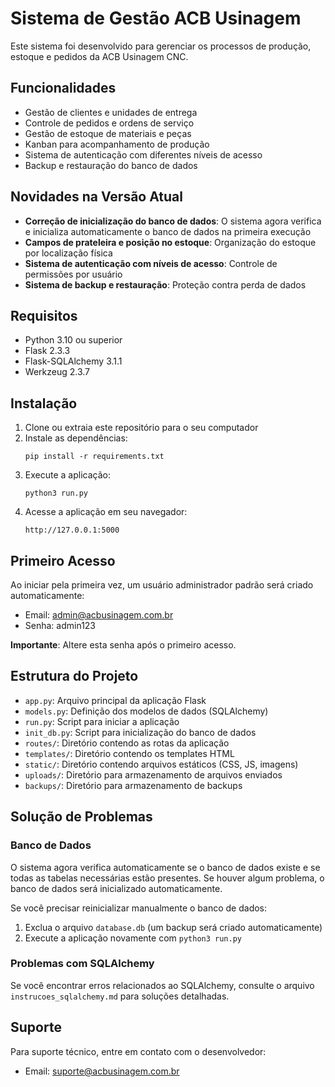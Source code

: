 # Sistema de Gestão ACB Usinagem

Este sistema foi desenvolvido para gerenciar os processos de produção, estoque e pedidos da ACB Usinagem CNC.

## Funcionalidades

- Gestão de clientes e unidades de entrega
- Controle de pedidos e ordens de serviço
- Gestão de estoque de materiais e peças
- Kanban para acompanhamento de produção
- Sistema de autenticação com diferentes níveis de acesso
- Backup e restauração do banco de dados

## Novidades na Versão Atual

- **Correção de inicialização do banco de dados**: O sistema agora verifica e inicializa automaticamente o banco de dados na primeira execução
- **Campos de prateleira e posição no estoque**: Organização do estoque por localização física
- **Sistema de autenticação com níveis de acesso**: Controle de permissões por usuário
- **Sistema de backup e restauração**: Proteção contra perda de dados

## Requisitos

- Python 3.10 ou superior
- Flask 2.3.3
- Flask-SQLAlchemy 3.1.1
- Werkzeug 2.3.7

## Instalação

1. Clone ou extraia este repositório para o seu computador
2. Instale as dependências:
   ```
   pip install -r requirements.txt
   ```
3. Execute a aplicação:
   ```
   python3 run.py
   ```
4. Acesse a aplicação em seu navegador:
   ```
   http://127.0.0.1:5000
   ```

## Primeiro Acesso

Ao iniciar pela primeira vez, um usuário administrador padrão será criado automaticamente:
- Email: admin@acbusinagem.com.br
- Senha: admin123

**Importante**: Altere esta senha após o primeiro acesso.

## Estrutura do Projeto

- `app.py`: Arquivo principal da aplicação Flask
- `models.py`: Definição dos modelos de dados (SQLAlchemy)
- `run.py`: Script para iniciar a aplicação
- `init_db.py`: Script para inicialização do banco de dados
- `routes/`: Diretório contendo as rotas da aplicação
- `templates/`: Diretório contendo os templates HTML
- `static/`: Diretório contendo arquivos estáticos (CSS, JS, imagens)
- `uploads/`: Diretório para armazenamento de arquivos enviados
- `backups/`: Diretório para armazenamento de backups

## Solução de Problemas

### Banco de Dados

O sistema agora verifica automaticamente se o banco de dados existe e se todas as tabelas necessárias estão presentes. Se houver algum problema, o banco de dados será inicializado automaticamente.

Se você precisar reinicializar manualmente o banco de dados:

1. Exclua o arquivo `database.db` (um backup será criado automaticamente)
2. Execute a aplicação novamente com `python3 run.py`

### Problemas com SQLAlchemy

Se você encontrar erros relacionados ao SQLAlchemy, consulte o arquivo `instrucoes_sqlalchemy.md` para soluções detalhadas.

## Suporte

Para suporte técnico, entre em contato com o desenvolvedor:
- Email: suporte@acbusinagem.com.br
